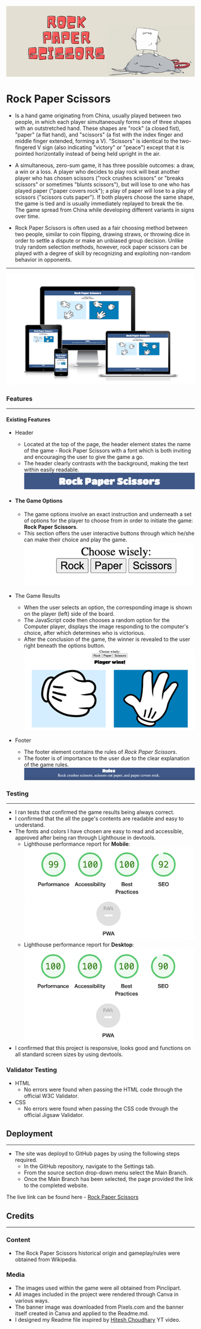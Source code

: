 ![Banner Image](assets/images/BannerReadMe.png) 

# Rock Paper Scissors
- Is a hand game originating from China, usually played between two people, in which each player simultaneously forms one of three shapes with an outstretched hand. These shapes are "rock" (a closed fist), "paper" (a flat hand), and "scissors" (a fist with the index finger and middle finger extended, forming a V). "Scissors" is identical to the two-fingered V sign (also indicating "victory" or "peace") except that it is pointed horizontally instead of being held upright in the air.

- A simultaneous, zero-sum game, it has three possible outcomes: a draw, a win or a loss. A player who decides to play rock will beat another player who has chosen scissors ("rock crushes scissors" or "breaks scissors" or sometimes "blunts scissors"), but will lose to one who has played paper ("paper covers rock"); a play of paper will lose to a play of scissors ("scissors cuts paper"). If both players choose the same shape, the game is tied and is usually immediately replayed to break the tie. The game spread from China while developing different variants in signs over time.

- Rock Paper Scissors is often used as a fair choosing method between two people, similar to coin flipping, drawing straws, or throwing dice in order to settle a dispute or make an unbiased group decision. Unlike truly random selection methods, however, rock paper scissors can be played with a degree of skill by recognizing and exploiting non-random behavior in opponents.
---
![Responsiveness](assets/images/responsiveness.png)

### Features
***
#### Existing Features

- Header

    - Located at the top of the page, the header element states the name of the game - Rock Paper Scissors with a font which is both inviting and encouraging the user to give the game a go.
    - The header clearly contrasts with the background, making the text within easily readable.
![Header image](assets/images/Header.png)

- #### The Game Options
    - The game options involve an exact instruction and underneath a set of options for the player to choose from in order to initiate the game: **Rock Paper Scissors**.
    - This section offers the user interactive buttons through which he/she can make their choice and play the game.
![Choices](assets/images/Choices.png)

- The Game Results 
    - When the user selects an option, the corresponding image is shown on the player (left) side of the board.
    - The JavaScript code then chooses a random option for the Computer player, displays the image responding to the computer's choice, after which determines who is victorious.
    - After the conclusion of the game, the winner is revealed to the user right beneath the options button.
![Game Result](assets/images/GameResult.png)

- Footer 
    - The footer element contains the rules of _Rock Paper Scissors_.
    - The footer is of importance to the user due to the clear explanation of the game rules.
![Game Rules](assets/images/GameRules.png)

### Testing
***

- I ran tests that confirmed the game results being always correct.
- I confirmed that the all the page's contents are readable and easy to understand.
- The fonts and colors I have chosen are easy to read and accessible, approved after being ran through Lighthouse in devtools.
    - Lighthouse performance report for **Mobile**:
    ![Mobile Scores](assets/images/LHMobile.png)
    - Lighthouse performance report for **Desktop**:
    ![Desktop Scores](assets/images/LHDesktop.png)
 - I confirmed that this project is responsive, looks good and functions on all standard screen sizes by using devtools.

 ### Validator Testing

 - HTML
    - No errors were found when passing the HTML code through the official W3C Validator.
 - CSS
    - No errors were found when passing the CSS code through the official Jigsaw Validator.

 ## Deployment
 ***
- The site was deployd to GitHub pages by using the following steps required.
    - In the GitHub repository, navigate to the Settings tab.
    - From the source section drop-down menu select the Main Branch.
    - Once the Main Branch has been selected, the page provided the link to the completed website.

 The live link can be found here   - [Rock Paper Scissors](https://ilyailiev05.github.io/rock-paper-scissors/)

 ## Credits
 ***
 ### Content
 - The Rock Paper Scissors historical origin and gameplay/rules were obtained from Wikipedia.

 ### Media
 - The images used within the game were all obtained from Pinclipart.
 - All images included in the project were rendered through Canva in various ways.
 - The banner image was downloaded from Pixels.com and the banner itself created in Canva and applied to the Readme.md.
 - I designed my Readme file inspired by [Hitesh Choudhary](https://www.youtube.com/watch?v=bpdvNwvEeSE) YT video.



